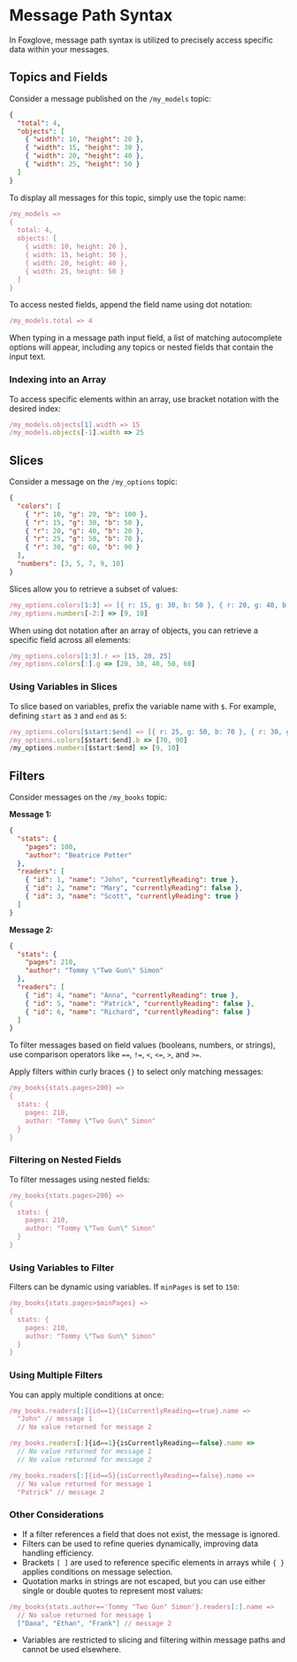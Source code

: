 # Message Path Syntax

In Foxglove, message path syntax is utilized to precisely access specific data within your messages.

## Topics and Fields

Consider a message published on the `/my_models` topic:

```json
{
  "total": 4,
  "objects": [
    { "width": 10, "height": 20 },
    { "width": 15, "height": 30 },
    { "width": 20, "height": 40 },
    { "width": 25, "height": 50 }
  ]
}
```

To display all messages for this topic, simply use the topic name:

```javascript
/my_models =>
{
  total: 4,
  objects: [
    { width: 10, height: 20 },
    { width: 15, height: 30 },
    { width: 20, height: 40 },
    { width: 25, height: 50 }
  ]
}
```

To access nested fields, append the field name using dot notation:

```javascript
/my_models.total => 4
```

When typing in a message path input field, a list of matching autocomplete options will appear, including any topics or nested fields that contain the input text.

### Indexing into an Array

To access specific elements within an array, use bracket notation with the desired index:

```javascript
/my_models.objects[1].width => 15
/my_models.objects[-1].width => 25
```

## Slices

Consider a message on the `/my_options` topic:

```json
{
  "colors": [
    { "r": 10, "g": 20, "b": 100 },
    { "r": 15, "g": 30, "b": 50 },
    { "r": 20, "g": 40, "b": 20 },
    { "r": 25, "g": 50, "b": 70 },
    { "r": 30, "g": 60, "b": 90 }
  ],
  "numbers": [3, 5, 7, 9, 10]
}
```

Slices allow you to retrieve a subset of values:

```javascript
/my_options.colors[1:3] => [{ r: 15, g: 30, b: 50 }, { r: 20, g: 40, b: 20 }]
/my_options.numbers[-2:] => [9, 10]
```

When using dot notation after an array of objects, you can retrieve a specific field across all elements:

```javascript
/my_options.colors[1:3].r => [15, 20, 25]
/my_options.colors[:].g => [20, 30, 40, 50, 60]
```

### Using Variables in Slices

To slice based on variables, prefix the variable name with `$`. For example, defining `start` as `3` and `end` as `5`:

```javascript
/my_options.colors[$start:$end] => [{ r: 25, g: 50, b: 70 }, { r: 30, g: 60, b: 90 }]
/my_options.colors[$start:$end].b => [70, 90]
/my_options.numbers[$start:$end] => [9, 10]
```

## Filters

Consider messages on the `/my_books` topic:

**Message 1:**

```json
{
  "stats": {
    "pages": 100,
    "author": "Beatrice Potter"
  },
  "readers": [
    { "id": 1, "name": "John", "currentlyReading": true },
    { "id": 2, "name": "Mary", "currentlyReading": false },
    { "id": 3, "name": "Scott", "currentlyReading": true }
  ]
}
```

**Message 2:**

```json
{
  "stats": {
    "pages": 210,
    "author": "Tommy \"Two Gun\" Simon"
  },
  "readers": [
    { "id": 4, "name": "Anna", "currentlyReading": true },
    { "id": 5, "name": "Patrick", "currentlyReading": false },
    { "id": 6, "name": "Richard", "currentlyReading": false }
  ]
}
```

To filter messages based on field values (booleans, numbers, or strings), use comparison operators like `==`, `!=`, `<`, `<=`, `>`, and `>=`.

Apply filters within curly braces `{}` to select only matching messages:

```javascript
/my_books{stats.pages>200} =>
{
  stats: {
    pages: 210,
    author: "Tommy \"Two Gun\" Simon"
  }
}
```

### Filtering on Nested Fields

To filter messages using nested fields:

```javascript
/my_books{stats.pages>200} =>
{
  stats: {
    pages: 210,
    author: "Tommy \"Two Gun\" Simon"
  }
}
```

### Using Variables to Filter

Filters can be dynamic using variables. If `minPages` is set to `150`:

```javascript
/my_books{stats.pages>$minPages} =>
{
  stats: {
    pages: 210,
    author: "Tommy \"Two Gun\" Simon"
  }
}
```

### Using Multiple Filters

You can apply multiple conditions at once:

```javascript
/my_books.readers[:]{id==1}{isCurrentlyReading==true}.name =>
  "John" // message 1
  // No value returned for message 2

/my_books.readers[:]{id==1}{isCurrentlyReading==false}.name =>
  // No value returned for message 1
  // No value returned for message 2

/my_books.readers[:]{id==5}{isCurrentlyReading==false}.name =>
  // No value returned for message 1
  "Patrick" // message 2
```

### Other Considerations

- If a filter references a field that does not exist, the message is ignored.
- Filters can be used to refine queries dynamically, improving data handling efficiency.
- Brackets `[ ]` are used to reference specific elements in arrays while `{ }` applies conditions on message selection.
- Quotation marks in strings are not escaped, but you can use either single or double quotes to represent most values:

```javascript
/my_books{stats.author=='Tommy "Two Gun" Simon'}.readers[:].name =>
  // No value returned for message 1
  ["Dana", "Ethan", "Frank"] // message 2
```

- Variables are restricted to slicing and filtering within message paths and cannot be used elsewhere.
